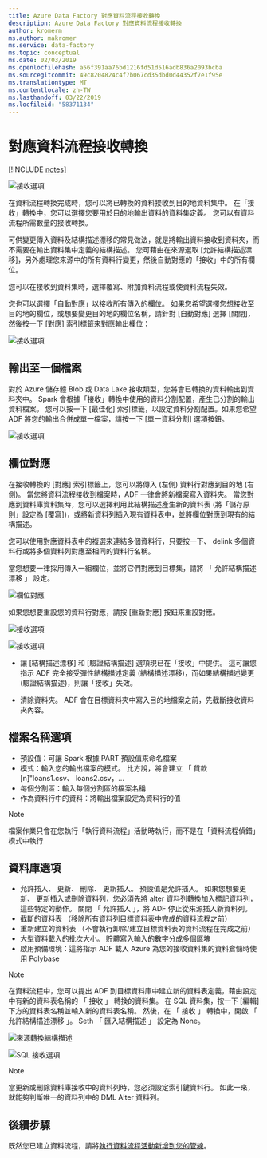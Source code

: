 ```yaml
---
title: Azure Data Factory 對應資料流程接收轉換
description: Azure Data Factory 對應資料流程接收轉換
author: kromerm
ms.author: makromer
ms.service: data-factory
ms.topic: conceptual
ms.date: 02/03/2019
ms.openlocfilehash: a56f391aa76bd1216fd51d516adb836a2093bcba
ms.sourcegitcommit: 49c8204824c4f7b067cd35dbd0d44352f7e1f95e
ms.translationtype: MT
ms.contentlocale: zh-TW
ms.lasthandoff: 03/22/2019
ms.locfileid: "58371134"
---
```

# <a name="mapping-data-flow-sink-transformation"></a>對應資料流程接收轉換

[!INCLUDE [notes](../../includes/data-factory-data-flow-preview.md)]

![接收選項](media/data-flow/windows1.png "接收 1")

在資料流程轉換完成時，您可以將已轉換的資料接收到目的地資料集中。 在「接收」轉換中，您可以選擇您要用於目的地輸出資料的資料集定義。 您可以有資料流程所需數量的接收轉換。

可供變更傳入資料及結構描述漂移的常見做法，就是將輸出資料接收到資料夾，而不需要在輸出資料集中定義的結構描述。 您可藉由在來源選取 [允許結構描述漂移]，另外處理您來源中的所有資料行變更，然後自動對應的「接收」中的所有欄位。

您可以在接收到資料集時，選擇覆寫、附加資料流程或使資料流程失效。

您也可以選擇「自動對應」以接收所有傳入的欄位。 如果您希望選擇您想接收至目的地的欄位，或想要變更目的地的欄位名稱，請針對 [自動對應] 選擇 [關閉]，然後按一下 [對應] 索引標籤來對應輸出欄位：

![接收選項](media/data-flow/sink2.png "接收 2")

## <a name="output-to-one-file"></a>輸出至一個檔案
對於 Azure 儲存體 Blob 或 Data Lake 接收類型，您將會已轉換的資料輸出到資料夾中。 Spark 會根據「接收」轉換中使用的資料分割配置，產生已分割的輸出資料檔案。 您可以按一下 [最佳化] 索引標籤，以設定資料分割配置。如果您希望 ADF 將您的輸出合併成單一檔案，請按一下 [單一資料分割] 選項按鈕。

![接收選項](media/data-flow/opt001.png "接收選項")

## <a name="field-mapping"></a>欄位對應

在接收轉換的 [對應] 索引標籤上，您可以將傳入 (左側) 資料行對應到目的地 (右側)。 當您將資料流程接收到檔案時，ADF 一律會將新檔案寫入資料夾。 當您對應到資料庫資料集時，您可以選擇利用此結構描述產生新的資料表 (將「儲存原則」設定為 [覆寫])，或將新資料列插入現有資料表中，並將欄位對應到現有的結構描述。

您可以使用對應資料表中的複選來連結多個資料行，只要按一下、 delink 多個資料行或將多個資料列對應至相同的資料行名稱。

當您想要一律採用傳入一組欄位，並將它們對應到目標集，請將 「 允許結構描述漂移 」 設定。

![欄位對應](media/data-flow/multi1.png "多個選項")

如果您想要重設您的資料行對應，請按 [重新對應] 按鈕來重設對應。

![接收選項](media/data-flow/sink1.png "接收一")

![接收選項](media/data-flow/sink2.png "接收")

* 讓 [結構描述漂移] 和 [驗證結構描述] 選項現已在「接收」中提供。 這可讓您指示 ADF 完全接受彈性結構描述定義 (結構描述漂移)，而如果結構描述變更 (驗證結構描述)，則讓「接收」失效。

* 清除資料夾。 ADF 會在目標資料夾中寫入目的地檔案之前，先截斷接收資料夾內容。

## <a name="file-name-options"></a>檔案名稱選項

   * 預設值：可讓 Spark 根據 PART 預設值來命名檔案
   * 模式：輸入您的輸出檔案的模式。 比方說，將會建立 「 貸款 [n]"loans1.csv、 loans2.csv，...
   * 每個分割區：輸入每個分割區的檔案名稱
   * 作為資料行中的資料：將輸出檔案設定為資料行的值

> [!NOTE]
> 檔案作業只會在您執行「執行資料流程」活動時執行，而不是在「資料流程偵錯」模式中執行

## <a name="database-options"></a>資料庫選項

* 允許插入、 更新、 刪除、 更新插入。 預設值是允許插入。 如果您想要更新、 更新插入或刪除資料列，您必須先將 alter 資料列轉換加入標記資料列，這些特定的動作。 關閉 「 允許插入 」，將 ADF 停止從來源插入新資料列。
* 截斷的資料表 （移除所有資料列目標資料表中完成的資料流程之前）
* 重新建立的資料表 （不會執行卸除/建立目標資料表的資料流程在完成之前）
* 大型資料載入的批次大小。 貯體寫入輸入的數字分成多個區塊
* 啟用預備環境：這將指示 ADF 載入 Azure 為您的接收資料集的資料倉儲時使用 Polybase

> [!NOTE]
> 在資料流程中，您可以提出 ADF 到目標資料庫中建立新的資料表定義，藉由設定中有新的資料表名稱的 「 接收 」 轉換的資料集。 在 SQL 資料集，按一下 [編輯] 下方的資料表名稱並輸入新的資料表名稱。 然後，在 「 接收 」 轉換中，開啟 「 允許結構描述漂移 」。 Seth 「 匯入結構描述 」 設定為 None。

![來源轉換結構描述](media/data-flow/dataset2.png "SQL 結構描述")

![SQL 接收選項](media/data-flow/alter-row2.png "SQL 選項")

> [!NOTE]
> 當更新或刪除資料庫接收中的資料列時，您必須設定索引鍵資料行。 如此一來，就能夠判斷唯一的資料列中的 DML Alter 資料列。

## <a name="next-steps"></a>後續步驟

既然您已建立資料流程，請將[執行資料流程活動新增到您的管線](concepts-data-flow-overview.md)。
